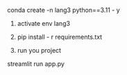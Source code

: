  conda create -n lang3 python==3.11 - y 

1. activate env lang3

2. pip install - r requirements.txt 
 
3.  run you project 

 streamlit run app.py 
 







